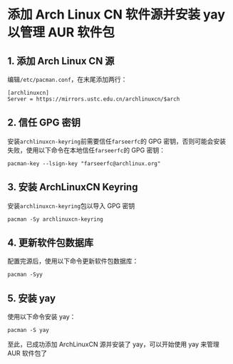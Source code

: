 # 添加 Arch Linux CN 软件源并安装 yay 以管理 AUR 软件包

## 1. 添加 Arch Linux CN 源

编辑`/etc/pacman.conf`，在末尾添加两行：
```
[archlinuxcn]
Server = https://mirrors.ustc.edu.cn/archlinuxcn/$arch
```

## 2. 信任 GPG 密钥

安装`archlinuxcn-keyring`前需要信任`farseerfc`的 GPG 密钥，否则可能会安装失败，使用以下命令在本地信任`farseerfc`的 GPG 密钥：
```
pacman-key --lsign-key "farseerfc@archlinux.org"
```

## 3. 安装 ArchLinuxCN Keyring

安装`archlinuxcn-keyring`包以导入 GPG 密钥
```
pacman -Sy archlinuxcn-keyring
```

## 4. 更新软件包数据库

配置完源后，使用以下命令更新软件包数据库：
```
pacman -Syy
```

## 5. 安装 yay

使用以下命令安装 yay：
```
pacman -S yay
```
至此，已成功添加 ArchLinuxCN 源并安装了 yay，可以开始使用 yay 来管理 AUR 软件包了